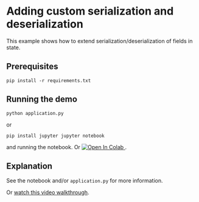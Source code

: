 <!--
     Licensed to the Apache Software Foundation (ASF) under one
     or more contributor license agreements.  See the NOTICE file
     distributed with this work for additional information
     regarding copyright ownership.  The ASF licenses this file
     to you under the Apache License, Version 2.0 (the
     "License"); you may not use this file except in compliance
     with the License.  You may obtain a copy of the License at

       http://www.apache.org/licenses/LICENSE-2.0

     Unless required by applicable law or agreed to in writing,
     software distributed under the License is distributed on an
     "AS IS" BASIS, WITHOUT WARRANTIES OR CONDITIONS OF ANY
     KIND, either express or implied.  See the License for the
     specific language governing permissions and limitations
     under the License.
-->

# Adding custom serialization and deserialization

This example shows how to extend serialization/deserialization of fields in state.

## Prerequisites
``
pip install -r requirements.txt
``

## Running the demo
``
python application.py
``

or

``
pip install jupyter
jupyter notebook
``

and running the notebook. Or <a target="_blank" href="https://colab.research.google.com/github/dagworks-inc/burr/blob/main/examples/custom-serde/notebook.ipynb">
  <img src="https://colab.research.google.com/assets/colab-badge.svg" alt="Open In Colab"/>
</a>.

## Explanation
See the notebook and/or `application.py` for more information.

Or [watch this video walkthrough](https://www.youtube.com/watch?v=Squ5IAeQBzc).

